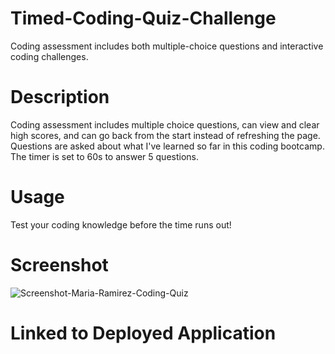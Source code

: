 # Timed-Coding-Quiz-Challenge
Coding assessment includes both multiple-choice questions and interactive coding challenges.

# Description 
Coding assessment includes multiple choice questions, can view and clear high scores, and can go back from the start instead of refreshing the page. Questions are asked about what I've learned so far in this coding bootcamp. The timer is set to 60s to answer 5 questions.

# Usage
Test your coding knowledge before the time runs out!

# Screenshot
![Screenshot-Maria-Ramirez-Coding-Quiz](https://user-images.githubusercontent.com/110949754/194933080-bd7da10c-82eb-4288-9fea-a1d0c863a981.PNG)

# Linked to Deployed Application
